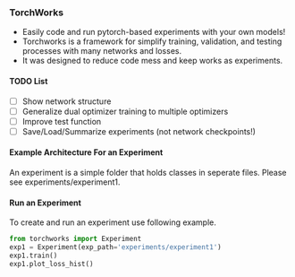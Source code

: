 ### TorchWorks

- Easily code and run pytorch-based experiments with your own models!
- Torchworks is a framework for simplify training, validation, and testing processes with many networks and losses.
- It was designed to reduce code mess and keep works as experiments.

#### TODO List
- [ ] Show network structure
- [ ] Generalize dual optimizer training to multiple optimizers
- [ ] Improve test function
- [ ] Save/Load/Summarize experiments (not network checkpoints!)

#### Example Architecture For an Experiment

An experiment is a simple folder that holds classes in seperate files. Please see experiments/experiment1.


#### Run an Experiment

To create and run an experiment use following example.

```python
from torchworks import Experiment
exp1 = Experiment(exp_path='experiments/experiment1')
exp1.train()
exp1.plot_loss_hist()
```